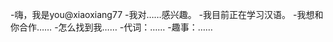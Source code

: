 -嗨，我是you@xiaoxiang77
-我对……感兴趣。
-我目前正在学习汉语。
-我想和你合作……
-怎么找到我……
-代词：……
-趣事：……

<!---
xiaoxiang77/xiaoxiang77是一个特殊的存储库，因为它的'README. Mdbioth（这个文件）会出现在你的GitHub配置文件中。
您可以单击预览链接查看更改。
--->
